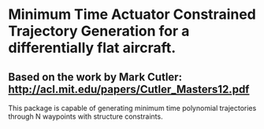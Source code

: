 # Minimum Time Actuator Constrained Trajectory Generation for a differentially flat aircraft.

## Based on the work by Mark Cutler: http://acl.mit.edu/papers/Cutler_Masters12.pdf

This package is capable of generating minimum time polynomial trajectories through N waypoints with structure constraints.
 
